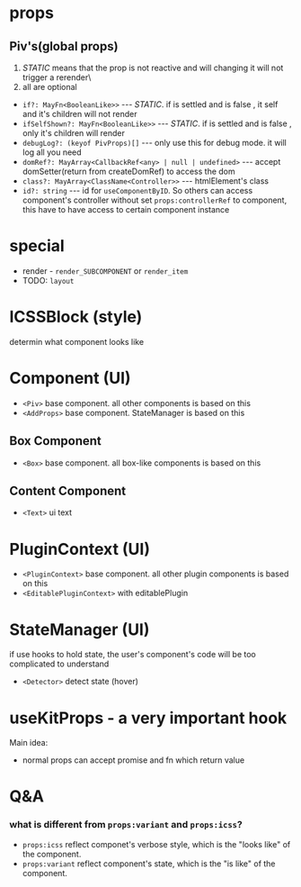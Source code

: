 # props

## Piv's(global props)

1. _STATIC_ means that the prop is not reactive and will changing it will not trigger a rerender\
2. all are optional

- `if?: MayFn<BooleanLike>>` --- _STATIC_. if is settled and is false , it self and it's children will not render
- `ifSelfShown?: MayFn<BooleanLike>>` --- _STATIC_. if is settled and is false , only it's children will render
- `debugLog?: (keyof PivProps)[]` --- only use this for debug mode. it will log all you need
- `domRef?: MayArray<CallbackRef<any> | null | undefined>` --- accept domSetter(return from createDomRef) to access the dom
- `class?: MayArray<ClassName<Controller>>` --- htmlElement's class
- `id?: string` --- id for `useComponentByID`. So others can access component's controller without set `props:controllerRef` to component, this have to have access to certain component instance

# special

- render - `render_SUBCOMPONENT` or `render_item`
- TODO: `layout`

# ICSSBlock (style)

determin what component looks like

# Component (UI)

- `<Piv>` base component. all other components is based on this
- `<AddProps>` base component. StateManager is based on this

## Box Component

- `<Box>` base component. all box-like components is based on this

## Content Component

- `<Text>` ui text

# PluginContext (UI)

- `<PluginContext>` base component. all other plugin components is based on this
- `<EditablePluginContext>` with editablePlugin

# StateManager (UI)

if use hooks to hold state, the user's component's code will be too complicated to understand

- `<Detector>` detect state (hover)

# useKitProps - a very important hook
Main idea:
- normal props can accept promise and fn which return value   
  

# Q&A
### what is different from `props:variant` and `props:icss`? 
  - `props:icss` reflect componet's verbose style, which is the "looks like" of the component.
  - `props:variant` reflect component's state, which is the "is like" of the component.